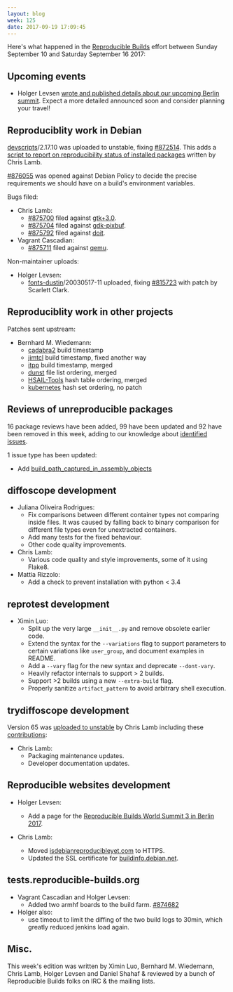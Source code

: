 ```yaml
---
layout: blog
week: 125
date: 2017-09-19 17:09:45
---
```


Here's what happened in the [Reproducible
Builds](https://reproducible-builds.org) effort between Sunday September 10 and
Saturday September 16 2017:

Upcoming events
---------------

* Holger Levsen [wrote and published details about our upcoming Berlin summit](https://reproducible-builds.org/events/berlin2017/).
  Expect a more detailed announced soon and consider planning your travel!


Reproduciblity work in Debian
-----------------------------

[devscripts](https://tracker.debian.org/pkg/devscripts)/2.17.10 was uploaded to unstable, fixing [#872514](https://bugs.debian.org/872514). This
adds a [script to report on reproducibility status of installed
packages](https://chris-lamb.co.uk/posts/which-packages-my-system-are-reproducible)
written by Chris Lamb.

[#876055](https://bugs.debian.org/876055) was opened against Debian Policy to decide the precise
requirements we should have on a build's environment variables.

Bugs filed:

* Chris Lamb:
  * [#875700](https://bugs.debian.org/875700) filed against [gtk+3.0](https://tracker.debian.org/pkg/gtk+3.0).
  * [#875704](https://bugs.debian.org/875704) filed against [gdk-pixbuf](https://tracker.debian.org/pkg/gdk-pixbuf).
  * [#875792](https://bugs.debian.org/875792) filed against [doit](https://tracker.debian.org/pkg/doit).
* Vagrant Cascadian:
  * [#875711](https://bugs.debian.org/875711) filed against [qemu](https://tracker.debian.org/pkg/qemu).

Non-maintainer uploads:

* Holger Levsen:
  * [fonts-dustin](https://tracker.debian.org/pkg/fonts-dustin)/20030517-11 uploaded, fixing [#815723](https://bugs.debian.org/815723) with
    patch by Scarlett Clark.


Reproduciblity work in other projects
-----------------------------

Patches sent upstream:

- Bernhard M. Wiedemann:
  - [cadabra2](https://github.com/kpeeters/cadabra2/pull/54) build timestamp
  - [jimtcl](https://github.com/msteveb/jimtcl/pull/104) build timestamp, fixed another way
  - [itpp](https://sourceforge.net/p/itpp/git/merge-requests/3/) build timestamp, merged
  - [dunst](https://github.com/dunst-project/dunst/pull/372) file list ordering, merged
  - [HSAIL-Tools](https://github.com/HSAFoundation/HSAIL-Tools/pull/51) hash table ordering, merged
  - [kubernetes](https://github.com/kubernetes/kubernetes/issues/52269) hash set ordering, no patch


Reviews of unreproducible packages
----------------------------------

16 package reviews have been added, 99 have been updated and 92 have been removed in this week,
adding to our knowledge about [identified issues](https://tests.reproducible-builds.org/debian/index_issues.html).

1 issue type has been updated:

- Add [build_path_captured_in_assembly_objects](https://tests.reproducible-builds.org/issues/unstable/build_path_captured_in_assembly_objects_issue.html)


diffoscope development
----------------------

- Juliana Oliveira Rodrigues:
  - Fix comparisons between different container types not comparing inside
    files. It was caused by falling back to binary comparison for different
    file types even for unextracted containers.
  - Add many tests for the fixed behaviour.
  - Other code quality improvements.
- Chris Lamb:
  - Various code quality and style improvements, some of it using Flake8.
- Mattia Rizzolo:
  - Add a check to prevent installation with python < 3.4


reprotest development
---------------------

- Ximin Luo:
  - Split up the very large ``__init__.py`` and remove obsolete earlier code.
  - Extend the syntax for the ``--variations`` flag to support parameters to
    certain variations like ``user_group``, and document examples in README.
  - Add a ``--vary`` flag for the new syntax and deprecate ``--dont-vary``.
  - Heavily refactor internals to support > 2 builds.
  - Support >2 builds using a new ``--extra-build`` flag.
  - Properly sanitize ``artifact_pattern`` to avoid arbitrary shell execution.


trydiffoscope development
-------------------------

Version 65 was [uploaded to
unstable](http://metadata.ftp-master.debian.org/changelogs/main/t/trydiffoscope/trydiffoscope_65_changelog)
by Chris Lamb including these
[contributions](https://anonscm.debian.org/git/reproducible/trydiffoscope.git/log/?h=debian/65):

- Chris Lamb:
  - Packaging maintenance updates.
  - Developer documentation updates.


Reproducible websites development
--------------------------------

- Holger Levsen:
  - Add a page for the [Reproducible Builds World Summit 3 in Berlin 2017](https://reproducible-builds.org/events/berlin2017/).

- Chris Lamb:
  - Moved [isdebianreproducibleyet.com](https://isdebianreproducibleyet.com) to HTTPS.
  - Updated the SSL certificate for [buildinfo.debian.net](https://buildinfo.debian.net).


tests.reproducible-builds.org
-----------------------------

- Vagrant Cascadian and Holger Levsen:
  - Added two armhf boards to the build farm. [#874682](https://bugs.debian.org/874682)
- Holger also:
  - use timeout to limit the diffing of the two build logs to 30min, which greatly
    reduced jenkins load again.

Misc.
-----

This week's edition was written by Ximin Luo, Bernhard M. Wiedemann, Chris
Lamb, Holger Levsen and Daniel Shahaf & reviewed by a bunch of Reproducible
Builds folks on IRC & the mailing lists.

